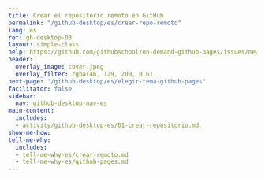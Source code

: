 ```yaml
---
title: Crear el repositorio remoto en GitHub
permalink: "/github-desktop/es/crear-repo-remoto"
lang: es
ref: gh-desktop-03
layout: simple-class
help: https://github.com/githubschool/on-demand-github-pages/issues/new?title=I%20need%20help&body=Describe%20what%20you%20need%20help%20with%20here.&labels=Help%20Wanted
header:
  overlay_image: cover.jpeg
  overlay_filter: rgba(46, 129, 200, 0.6)
next-page: "/github-desktop/es/elegir-tema-github-pages"
facilitator: false
sidebar:
  nav: github-desktop-nav-es
main-content:
  includes:
  - activity/github-desktop-es/01-crear-repositorio.md
show-me-how: 
tell-me-why:
  includes:
  - tell-me-why-es/crear-remoto.md
  - tell-me-why-es/github-pages.md
---
```


